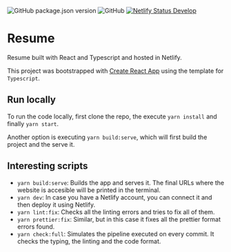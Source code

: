 ![GitHub package.json version](https://img.shields.io/github/package-json/v/ivangonzalezacuna/resume-react)
![GitHub](https://img.shields.io/github/license/ivangonzalezacuna/resume-react)
[![Netlify Status Develop](https://api.netlify.com/api/v1/badges/f90f7c25-0283-4c9c-96b5-9aa8bb5014db/deploy-status)](https://app.netlify.com/sites/ivan-gonzalez/deploys)

# Resume

Resume built with React and Typescript and hosted in Netlify.

This project was bootstrapped with [Create React App](https://github.com/facebook/create-react-app) using the template for `Typescript`.

## Run locally

To run the code locally, first clone the repo, the execute `yarn install` and finally `yarn start`.

Another option is executing `yarn build:serve`, which will first build the project and the serve it.

## Interesting scripts

- `yarn build:serve`: Builds the app and serves it. The final URLs where the website is accesible will be printed in the terminal.
- `yarn dev`: In case you have a Netlify account, you can connect it and then deploy it using Netlify.
- `yarn lint:fix`: Checks all the linting errors and tries to fix all of them.
- `yarn prettier:fix`: Similar, but in this case it fixes all the prettier format errors found.
- `yarn check:full`: Simulates the pipeline executed on every commit. It checks the typing, the linting and the code format.

